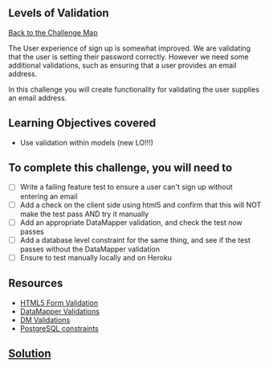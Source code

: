 ## Levels of Validation

[Back to the Challenge Map](00_challenge_map.md)

The User experience of sign up is somewhat improved.  We are validating that the user is setting their password correctly.  However we need some additional validations, such as ensuring that a user provides an email address.

In this challenge you will create functionality for validating the user supplies an email address.

## Learning Objectives covered

* Use validation within models (new LO!!!)

## To complete this challenge, you will need to

- [ ] Write a failing feature test to ensure a user can't sign up without entering an email
- [ ] Add a check on the client side using html5 and confirm that this will NOT make the test pass AND try it manually
- [ ] Add an appropriate DataMapper validation, and check the test now passes
- [ ] Add a database level constraint for the same thing, and see if the test passes without the DataMapper validation
- [ ] Ensure to test manually locally and on Heroku

## Resources

* [HTML5 Form Validation](https://developer.mozilla.org/en-US/docs/Web/Guide/HTML/Forms/Data_form_validation)
* [DataMapper Validations](http://datamapper.org/docs/validations.html)
* [DM Validations](https://github.com/datamapper/dm-validations)
* [PostgreSQL constraints](http://www.postgresql.org/docs/9.4/static/ddl-constraints.html)

## [Solution](solutions/21.md)
